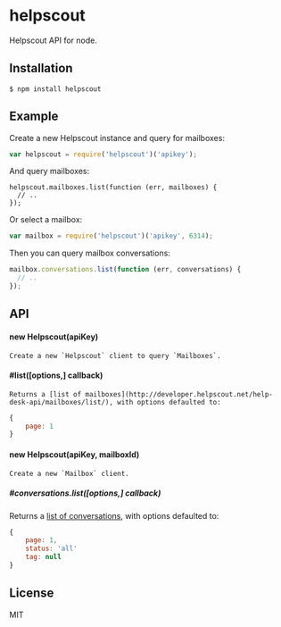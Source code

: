 
# helpscout

  Helpscout API for node.

## Installation

    $ npm install helpscout

## Example

Create a new Helpscout instance and query for mailboxes: 

```js
var helpscout = require('helpscout')('apikey');
```

And query mailboxes:

```
helpscout.mailboxes.list(function (err, mailboxes) {
  // ..
});
```

Or select a mailbox:

```js
var mailbox = require('helpscout')('apikey', 6314);
```

Then you can query mailbox conversations:

```js
mailbox.conversations.list(function (err, conversations) {
  // ..
});
```

## API

#### new Helpscout(apiKey)

    Create a new `Helpscout` client to query `Mailboxes`.

#### #list([options,] callback)

    Returns a [list of mailboxes](http://developer.helpscout.net/help-desk-api/mailboxes/list/), with options defaulted to:

```js
{
    page: 1
}
```

#### new Helpscout(apiKey, mailboxId)

    Create a new `Mailbox` client.

##### #conversations.list([options,] callback)

Returns a [list of conversations](http://developer.helpscout.net/help-desk-api/conversations/list/), with options defaulted to:

```js
{
    page: 1,
    status: 'all'
    tag: null
}
```

## License

MIT